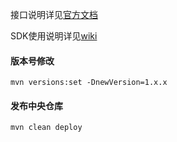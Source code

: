 接口说明详见[官方文档](https://openai.wesuresoft.site/docs/pages/api.html)

SDK使用说明详见[wiki](https://github.com/cnzbq/openai-sdk/wiki)



#### 版本号修改
```mvn versions:set -DnewVersion=1.x.x```
#### 发布中央仓库
```mvn clean deploy```